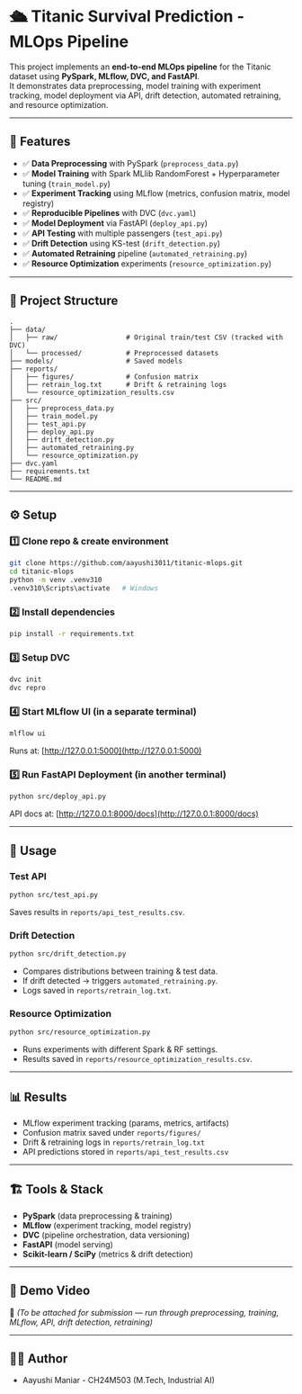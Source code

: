 # 🛳 Titanic Survival Prediction - MLOps Pipeline

This project implements an **end-to-end MLOps pipeline** for the Titanic dataset using **PySpark, MLflow, DVC, and FastAPI**.  
It demonstrates data preprocessing, model training with experiment tracking, model deployment via API, drift detection, automated retraining, and resource optimization.

---

## 📌 Features
- ✅ **Data Preprocessing** with PySpark (`preprocess_data.py`)  
- ✅ **Model Training** with Spark MLlib RandomForest + Hyperparameter tuning (`train_model.py`)  
- ✅ **Experiment Tracking** using MLflow (metrics, confusion matrix, model registry)  
- ✅ **Reproducible Pipelines** with DVC (`dvc.yaml`)  
- ✅ **Model Deployment** via FastAPI (`deploy_api.py`)  
- ✅ **API Testing** with multiple passengers (`test_api.py`)  
- ✅ **Drift Detection** using KS-test (`drift_detection.py`)  
- ✅ **Automated Retraining** pipeline (`automated_retraining.py`)  
- ✅ **Resource Optimization** experiments (`resource_optimization.py`)  

---

## 📂 Project Structure
```
.
├── data/
│   ├── raw/                 # Original train/test CSV (tracked with DVC)
│   └── processed/           # Preprocessed datasets
├── models/                  # Saved models
├── reports/
│   ├── figures/             # Confusion matrix
│   ├── retrain_log.txt      # Drift & retraining logs
│   └── resource_optimization_results.csv
├── src/
│   ├── preprocess_data.py
│   ├── train_model.py
│   ├── test_api.py
│   ├── deploy_api.py
│   ├── drift_detection.py
│   ├── automated_retraining.py
│   └── resource_optimization.py
├── dvc.yaml
├── requirements.txt
└── README.md
```

---

## ⚙️ Setup

### 1️⃣ Clone repo & create environment
```bash
git clone https://github.com/aayushi3011/titanic-mlops.git
cd titanic-mlops
python -m venv .venv310
.venv310\Scripts\activate   # Windows
```

### 2️⃣ Install dependencies
```bash
pip install -r requirements.txt
```

### 3️⃣ Setup DVC
```bash
dvc init
dvc repro
```

### 4️⃣ Start MLflow UI (in a separate terminal)
```bash
mlflow ui
```
Runs at: [http://127.0.0.1:5000](http://127.0.0.1:5000)

### 5️⃣ Run FastAPI Deployment (in another terminal)
```bash
python src/deploy_api.py
```
API docs at: [http://127.0.0.1:8000/docs](http://127.0.0.1:8000/docs)

---

## 🧪 Usage

### Test API
```bash
python src/test_api.py
```
Saves results in `reports/api_test_results.csv`.

### Drift Detection
```bash
python src/drift_detection.py
```
- Compares distributions between training & test data.  
- If drift detected → triggers `automated_retraining.py`.  
- Logs saved in `reports/retrain_log.txt`.

### Resource Optimization
```bash
python src/resource_optimization.py
```
- Runs experiments with different Spark & RF settings.  
- Results saved in `reports/resource_optimization_results.csv`.

---

## 📊 Results
- MLflow experiment tracking (params, metrics, artifacts)  
- Confusion matrix saved under `reports/figures/`  
- Drift & retraining logs in `reports/retrain_log.txt`  
- API predictions stored in `reports/api_test_results.csv`  

---

## 🏗 Tools & Stack
- **PySpark** (data preprocessing & training)  
- **MLflow** (experiment tracking, model registry)  
- **DVC** (pipeline orchestration, data versioning)  
- **FastAPI** (model serving)  
- **Scikit-learn / SciPy** (metrics & drift detection)  

---

## 🎥 Demo Video
📌 *(To be attached for submission — run through preprocessing, training, MLflow, API, drift detection, retraining)*

---

## 👩‍💻 Author
- Aayushi Maniar - CH24M503 (M.Tech, Industrial AI)

